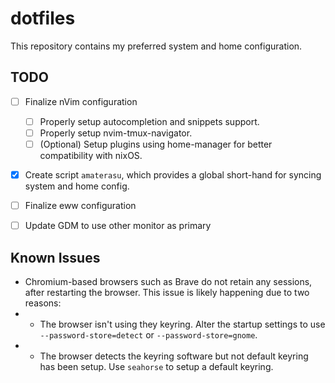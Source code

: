 # dotfiles

This repository contains my preferred system and home configuration.

## TODO
- [ ] Finalize nVim configuration
  - [ ] Properly setup autocompletion and snippets support.
  - [ ] Properly setup nvim-tmux-navigator.
  - [ ] (Optional) Setup plugins using home-manager for better compatibility with nixOS.
- [X] Create script `amaterasu`, which provides a global short-hand for syncing system and home config.
- [ ] Finalize eww configuration
- [ ] Update GDM to use other monitor as primary


## Known Issues

- Chromium-based browsers such as Brave do not retain any sessions, after restarting the browser.
  This issue is likely happening due to two reasons:
- - The browser isn't using they keyring. Alter the startup settings to use `--password-store=detect` or
    `--password-store=gnome`.
- - The browser detects the keyring software but not default keyring has been setup. Use `seahorse` to setup a default
    keyring.
